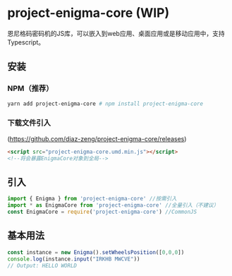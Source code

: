 # project-enigma-core (WIP) 

恩尼格码密码机的JS库，可以嵌入到web应用、桌面应用或是移动应用中，支持Typescript。

## 安装

### NPM（推荐）

```bash
yarn add project-enigma-core # npm install project-enigma-core
```

### 下载文件引入

(https://github.com/diaz-zeng/project-enigma-core/releases)

```html
<script src="project-enigma-core.umd.min.js"></script> 
<!--将会暴露EnigmaCore对象到全局-->
```

## 引入

``` js
import { Enigma } from 'project-enigma-core' //按需引入
import * as EnigmaCore from 'project-enigma-core' //全量引入（不建议）
const EnigmaCore = require('project-enigma-core') //CommonJS
```

## 基本用法

```js
const instance = new Enigma().setWheelsPosition([0,0,0])
console.log(instance.input("IRKHB MWCVE"))
// Output: HELLO WORLD
```

